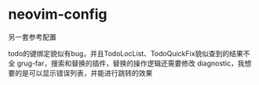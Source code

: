 # neovim-config

另一套参考配置

todo的键绑定貌似有bug，并且TodoLocList、TodoQuickFix貌似查到的结果不全
grug-far，搜索和替换的插件，替换的操作逻辑还需要修改
diagnostic，我想要的是可以显示错误列表，并能进行跳转的效果
